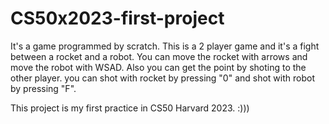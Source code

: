 # CS50x2023-first-project
It's a game programmed by scratch. This is a 2 player game and it's a fight between a rocket and a robot.
You can move the rocket with arrows and move the robot with WSAD.
Also you can get the point by shoting to the other player. you can shot with rocket by pressing "0" and shot with robot by pressing "F".

This project is my first practice in CS50 Harvard 2023. :)))
